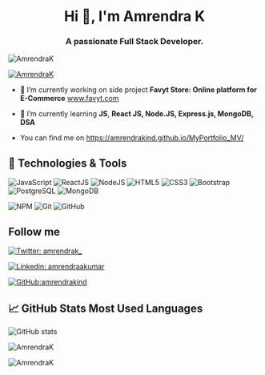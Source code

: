 <!--### Hi there 👋


**amrendrakind/amrendrakind** is a ✨ _special_ ✨ repository because its `README.md` (this file) appears on your GitHub profile.

Here are some ideas to get you started:

- 🔭 I’m currently working on ...
- 🌱 I’m currently learning ...
- 👯 I’m looking to collaborate on ...
- 🤔 I’m looking for help with ...
- 💬 Ask me about ...
- 📫 How to reach me: ...
- 😄 Pronouns: ...
- ⚡ Fun fact: ...
- ⚡ Fun fact **Math.max() smaller than Math.min()**
-->

<h1 align="center">Hi 👋, I'm Amrendra K</h1>
<h3 align="center">A passionate Full Stack Developer.</h3>

<p align="left"> <img src="https://komarev.com/ghpvc/?username=amrendrakind&label=Profile%20views&color=0e75b6&style=flat" alt="AmrendraK" /> </p>

<p align="left"> <a href="https://github.com/ryo-ma/github-profile-trophy"><img src="https://github-profile-trophy.vercel.app/?username=amrendrakind" alt="AmrendraK" /></a> </p>

- 🔭 I’m currently working on side project **Favyt Store: Online platform for E-Commerce** www.favyt.com

- 🌱 I’m currently learning **JS**, **React JS, Node.JS, Express.js, MongoDB, DSA**

- You can find me on https://amrendrakind.github.io/MyPortfolio_MV/


## 🔧 Technologies & Tools

![JavaScript](https://img.shields.io/badge/-JavaScript-black?style=flat-square&logo=javascript)
![ReactJS](https://img.shields.io/badge/-ReactJS-black?style=flat-square&logo=react)
![NodeJS](https://img.shields.io/badge/NodeJS-339933.svg?logo=node.js&logoColor=white)
![HTML5](https://img.shields.io/badge/-HTML5-E34F26?style=flat-square&logo=html5&logoColor=white)
![CSS3](https://img.shields.io/badge/-CSS3-1572B6?style=flat-square&logo=css3)
![Bootstrap](https://img.shields.io/badge/-Bootstrap-563D7C?style=flat-square&logo=bootstrap)
![PostgreSQL](https://img.shields.io/badge/PostgreSQL-2C8EBB.svg?logo=postgresql&logoColor=white)
![MongoDB](https://img.shields.io/badge/MongoDB-c14438.svg?logo=mongodb&logoColor=white)
<!-- ![TypeScript](https://img.shields.io/badge/-TypeScript-007ACC?style=flat-square&logo=typescript) -->
![NPM](https://img.shields.io/badge/NPM-CB3837.svg?logo=npm)
![Git](https://img.shields.io/badge/-Git-black?style=flat-square&logo=git)
![GitHub](https://img.shields.io/badge/-GitHub-181717?style=flat-square&logo=github)



<!--
![](https://img.shields.io/badge/Code-JavaScript-informational?style=flat&logo=javascript&logoColor=white&color=2bbc8a)
![](https://img.shields.io/badge/Code-Node%20JS-informational?style=flat&logo=node&logoColor=white&color=2bbc8a)
![](https://img.shields.io/badge/Code-Express%20JS-informational?style=flat&logo=express&logoColor=white&color=2bbc8a)
![](https://img.shields.io/badge/Code-Python-informational?style=flat&logo=python&logoColor=white&color=2bbc8a)
![](https://img.shields.io/badge/Tools-PostgreSQL-informational?style=flat&logo=postgresql&logoColor=white&color=2bbc8a)
![](https://img.shields.io/badge/Tools-MongoDB-informational?style=flat&logo=mongodb&logoColor=white&color=2bbc8a)
![](https://img.shields.io/badge/OS-Linux-informational?style=flat&logo=linux&logoColor=white&color=2bbc8a)
![](https://img.shields.io/badge/Shell-Bash-informational?style=flat&logo=gnu-bash&logoColor=white&color=2bbc8a)
![](https://img.shields.io/badge/Tools-AWS-informational?style=flat&logo=aws&logoColor=white&color=2bbc8a)
![](https://img.shields.io/badge/Tools-Docker-informational?style=flat&logo=docker&logoColor=white&color=2bbc8a)

## Tech Skills
-->

## Follow me

[![Twitter: amrendrak_](https://img.shields.io/twitter/follow/amrendrak_?style=social)](https://twitter.com/amrendrak_)

[![Linkedin: amrendraakumar](https://img.shields.io/badge/-AmrendraK-blue?style=flat-square&logo=Linkedin&logoColor=white&link=https://www.linkedin.com/in/amrendraakumar/)](https://www.linkedin.com/in/amrendraakumar/)

[![GitHub:amrendrakind](https://img.shields.io/github/followers/amrendrakind?label=follow&style=social)](https://github.com/amrendrakind)

## &#x1f4c8; GitHub Stats Most Used Languages

![GitHub stats](https://github-readme-stats.vercel.app/api?username=amrendrakind&show_icons=true&count_private=true&theme=radical)
<p> <img align="center" src="https://github-readme-streak-stats.herokuapp.com/?user=amrendrakind&theme=radical" alt="AmrendraK" /> </p>

<p align="left"><img align="left" src="https://github-readme-stats.vercel.app/api/top-langs?username=amrendrakind&show_icons=true&locale=en&layout=compact&theme=radical" alt="AmrendraK" /></p>

<!--
![Github stats](https://github-readme-stats.vercel.app/api?username=amrendrakind&hide=issues&theme=gruvbox&show_icons=true&hide_border=false&count_private=true&include_all_commits=true&line_height=24.5)
[![Top Langs](https://github-readme-stats.vercel.app/api/top-langs/?username=amrendrakind&layout=compact&theme=gruvbox&langs_count=10)](https://github.com/amrendrakind/github-readme-stats)
<p><img align="center" src="https://github-readme-streak-stats.herokuapp.com/?user=amrendrakind&" alt="AmrendraK" /></p>
-->
<!-- links to your social media accounts -->

[1]: https://twitter.com/amrendrak_
[2]: https://github.com/amrendrakind
[3]: https://www.linkedin.com/in/amrendraakumar/
[4]: https://www.hackerrank.com/amrendrak_ind

